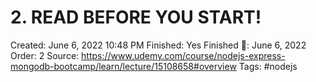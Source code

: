 # 2. READ BEFORE YOU START!

Created: June 6, 2022 10:48 PM
Finished: Yes
Finished 📅: June 6, 2022
Order: 2
Source: https://www.udemy.com/course/nodejs-express-mongodb-bootcamp/learn/lecture/15108658#overview
Tags: #nodejs